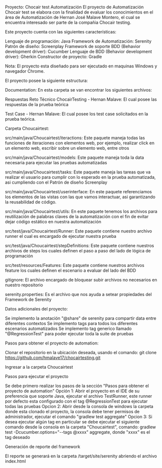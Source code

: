 Proyecto: Chocair test Automatización
El proyecto de Automatización Chocair test se elabora con la finalidad de evaluar los conocimientos en el área de Automatización de Hernan José Malave Montero, el cual se encuentra interesado ser parte de la compañia Chocair testing.

Este proyecto cuenta con las siguientes características:

Lenguaje de programación: Java
Framework de Automatización: Serenity
Patrón de diseño: Screenplay
Framework de soporte BDD (Behavior development driver): Cucumber
Lenguaje de BDD (Behavior development driver): Gherkin
Constructor de proyecto: Gradle

Nota: El proyecto esta diseñado para ser ejecutado en maquinas Windows y navegador Chrome.

El proyecto posee la siguiente estructura:


Documentation: En esta carpeta se van encontrar los siguientes archivos:


 Respuestas Reto Técnico ChocairTesting - Hernan Malave: El cual posee las respuestas de la prueba teórica


 Test Case - Hernan Malave: El cual posee los test case solicitados en la prueba teórica.


Carpeta Choucairtest:


 src/main/java/Choucairtest/iteractions: Este paquete maneja todas las funciones de iteraciones con elementos web, por ejemplo, realizar click en un elemento web, escribir sobre un elemento web, entre otros


 src/main/java/Choucairtest/models: Este paquete maneja toda la data necesaria para ejecutar las pruebas automatizadas


 src/main/java/Choucairtest/tasks: Este paquete maneja las tareas que va realizar el usuario para cumplir con lo esperado en la prueba automatizada, asi cumpliendo con el Patrón de diseño Screenplay


 src/main/java/Choucairtest/userinterface: En este paquete referenciamos los elementos de las vistas con las que vamos interactuar, asi garantizando la reusabilidad de código.


 src/main/java/Choucairtest/utils: En este paquete tenemos los archivos para reutilización de palabras claves de la automatización con el fin de evitar dejar código estático en nuestra automatización


 src/test/java/Choucairtest/Runner: Este paquete contiene nuestro archivo runner el cual es encargado de ejecutar nuestra prueba


 src/test/java/Choucairtest/stepDefinitions: Este paquete contiene nuestros archivos de steps los cuales definen el paso a paso del lado de lógica de programación


 src/test/resources/Features: Este paquete contiene nuestros archivos feature los cuales definen el escenario a evaluar del lado del BDD


 gitignore: El archivo encargado de bloquear subir archivos no necesarios en nuestro repositorio


 serenity.properties: Es el archivo que nos ayuda a setear propiedades del Framework de Serenity



Datos adicionales del proyecto:

Se implemento la anotación "@share" de serenity para compartir data entre diferentes contextos
Se implemento tags para todos los diferentes escenarios automatizados
Se implemento tag generico llamado "@RegressionTest" para poder ejecutar toda la suite de pruebas


Pasos para obtener el proyecto de automation:

Clonar el repositorio en la ubicación deseada, usando el comando: git clone https://github.com/hmalave17/chocairtesting.git

Ingresar a la carpeta Choucairtest


Pasos para ejecutar el proyecto

Se debe primero realizar los pasos de la sección "Pasos para obtener el proyecto de automation"
Opción 1: Abrir el proyecto en el IDE de su preferencia que soporte Java, ejecutar el archivo TestRunner, este runner por defecto esta configurado con el tag @RegressionTest para ejecutar todas las pruebas
Opcion 2: Abrir desde la consola de windows la carpeta donde esta clonado el proyecto, la consola debe tener permisos de administrador, ejecutar el comando "gradlew test aggregate" 
Opcion 3: Si desea ejecutar algún tag en particular se debe ejecutar el siguiente comando desde la consola en la carpeta "Choucairtest", comando: gradlew test -Dcucumber.options="--tags @xxxx" aggregate, donde "xxxx" es el tag deseado


Generación de reporte del framework

El reporte se generará en la carpeta /target/site/serenity abriendo el archivo index.html
